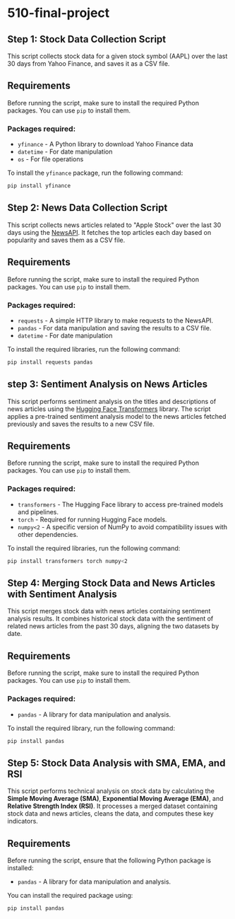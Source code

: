 # 510-final-project
## Step 1: Stock Data Collection Script 

This script collects stock data for a given stock symbol (AAPL) over the last 30 days from Yahoo Finance, and saves it as a CSV file.

## Requirements

Before running the script, make sure to install the required Python packages. You can use `pip` to install them.

### Packages required:
- `yfinance` - A Python library to download Yahoo Finance data
- `datetime` - For date manipulation
- `os` - For file operations

To install the `yfinance` package, run the following command:

```bash
pip install yfinance
```



## Step 2: News Data Collection Script

This script collects news articles related to "Apple Stock" over the last 30 days using the [NewsAPI](https://newsapi.org/). It fetches the top articles each day based on popularity and saves them as a CSV file.

## Requirements

Before running the script, make sure to install the required Python packages. You can use `pip` to install them.

### Packages required:
- `requests` - A simple HTTP library to make requests to the NewsAPI.
- `pandas` - For data manipulation and saving the results to a CSV file.
- `datetime` - For date manipulation

To install the required libraries, run the following command:

```bash
pip install requests pandas
```

## step 3: Sentiment Analysis on News Articles

This script performs sentiment analysis on the titles and descriptions of news articles using the [Hugging Face Transformers](https://huggingface.co/transformers/) library. The script applies a pre-trained sentiment analysis model to the news articles fetched previously and saves the results to a new CSV file.

## Requirements

Before running the script, make sure to install the required Python packages. You can use `pip` to install them.

### Packages required:
- `transformers` - The Hugging Face library to access pre-trained models and pipelines.
- `torch` - Required for running Hugging Face models.
- `numpy<2` - A specific version of NumPy to avoid compatibility issues with other dependencies.

To install the required libraries, run the following command:

```bash
pip install transformers torch numpy<2
```

## Step 4: Merging Stock Data and News Articles with Sentiment Analysis

This script merges stock data with news articles containing sentiment analysis results. It combines historical stock data with the sentiment of related news articles from the past 30 days, aligning the two datasets by date.

## Requirements

Before running the script, make sure to install the required Python packages. You can use `pip` to install them.

### Packages required:
- `pandas` - A library for data manipulation and analysis.

To install the required library, run the following command:

```bash
pip install pandas
```


## Step 5: Stock Data Analysis with SMA, EMA, and RSI

This script performs technical analysis on stock data by calculating the **Simple Moving Average (SMA)**, **Exponential Moving Average (EMA)**, and **Relative Strength Index (RSI)**. It processes a merged dataset containing stock data and news articles, cleans the data, and computes these key indicators.

## Requirements

Before running the script, ensure that the following Python package is installed:

- `pandas` - A library for data manipulation and analysis.

You can install the required package using:

```bash
pip install pandas
```
